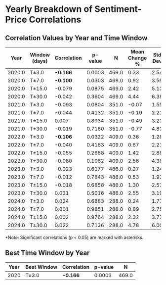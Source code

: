 # Yearly Breakdown of Sentiment-Price Correlations

## Correlation Values by Year and Time Window

| Year | Window (days) | Correlation | p-value | N | Mean Change % | Std Dev |
|------|--------------|-------------|---------|---|--------------|--------|
| 2020.0 | T±3.0 | **-0.166** | 0.0003 | 469.0 | 0.33 | 2.54 |
| 2020.0 | T±7.0 | **-0.100** | 0.0303 | 469.0 | 0.92 | 3.59 |
| 2020.0 | T±15.0 | -0.079 | 0.0875 | 469.0 | 2.42 | 5.13 |
| 2020.0 | T±30.0 | -0.042 | 0.3604 | 469.0 | 4.44 | 6.38 |
| 2021.0 | T±3.0 | -0.093 | 0.0804 | 351.0 | -0.07 | 1.55 |
| 2021.0 | T±7.0 | -0.044 | 0.4132 | 351.0 | -0.19 | 2.21 |
| 2021.0 | T±15.0 | 0.007 | 0.8934 | 351.0 | -0.49 | 3.23 |
| 2021.0 | T±30.0 | -0.019 | 0.7160 | 351.0 | -0.77 | 4.83 |
| 2022.0 | T±3.0 | **-0.106** | 0.0322 | 409.0 | 0.36 | 1.28 |
| 2022.0 | T±7.0 | -0.040 | 0.4163 | 409.0 | 0.67 | 2.21 |
| 2022.0 | T±15.0 | -0.055 | 0.2688 | 409.0 | 1.42 | 2.88 |
| 2022.0 | T±30.0 | -0.080 | 0.1062 | 409.0 | 2.56 | 4.38 |
| 2023.0 | T±3.0 | -0.023 | 0.6177 | 486.0 | 0.27 | 1.24 |
| 2023.0 | T±7.0 | -0.012 | 0.7843 | 486.0 | 0.53 | 1.93 |
| 2023.0 | T±15.0 | -0.018 | 0.6858 | 486.0 | 1.30 | 2.57 |
| 2023.0 | T±30.0 | 0.031 | 0.5016 | 486.0 | 2.55 | 3.19 |
| 2024.0 | T±3.0 | 0.024 | 0.6883 | 288.0 | 0.24 | 1.77 |
| 2024.0 | T±7.0 | 0.001 | 0.9851 | 288.0 | 0.89 | 2.75 |
| 2024.0 | T±15.0 | 0.002 | 0.9764 | 288.0 | 2.32 | 3.77 |
| 2024.0 | T±30.0 | 0.022 | 0.7136 | 288.0 | 4.78 | 6.00 |


*Note: Significant correlations (p < 0.05) are marked with asterisks.

## Best Time Window by Year

| Year | Best Window | Correlation | p-value | N |
|------|-------------|-------------|---------|---|
| 2020 | T±3.0 | **-0.166** | 0.0003 | 469.0 |
